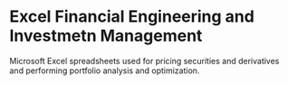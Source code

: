 # Excel Financial Engineering and Investmetn Management 
Microsoft Excel spreadsheets used for pricing securities and derivatives and performing portfolio analysis and optimization.
